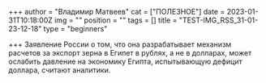 +++
author = "Владимир Матвеев"
cat = ["ПОЛЕЗНОЕ"]
date = 2023-01-31T10:18:00Z
img = ""
position = ""
tags = []
title = "TEST-IMG_RSS_31-01-23-12-18"
type = "beginners"

+++
Заявление России о том, что она разрабатывает механизм расчетов за экспорт зерна в Египет в рублях, а не в долларах, может ослабить давление на экономику Египта, испытывающую дефицит доллара, считают аналитики.